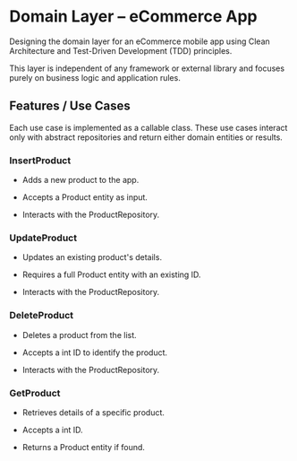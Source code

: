# Domain Layer – eCommerce App
Designing the domain layer for an eCommerce mobile app using Clean Architecture and Test-Driven Development (TDD) principles.

This layer is independent of any framework or external library and focuses purely on business logic and application rules.

## Features / Use Cases
Each use case is implemented as a callable class. These use cases interact only with abstract repositories and return either domain entities or results.

### InsertProduct
- Adds a new product to the app.

- Accepts a Product entity as input.

- Interacts with the ProductRepository.

### UpdateProduct
- Updates an existing product's details.

- Requires a full Product entity with an existing ID.

- Interacts with the ProductRepository.

### DeleteProduct
- Deletes a product from the list.

- Accepts a int ID to identify the product.

- Interacts with the ProductRepository.

### GetProduct
- Retrieves details of a specific product.

- Accepts a int ID.

- Returns a Product entity if found.

